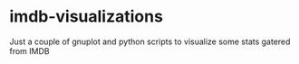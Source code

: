 # imdb-visualizations
Just a couple of gnuplot and python scripts to visualize some stats gatered from IMDB
